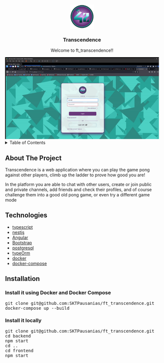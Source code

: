 <div id="top"></div>
<!-- PROJECT LOGO -->
<br />
<div align="center">
  
 <img src="https://raw.githubusercontent.com/SKTPausanias/ft_transcendence/main/frontend/src/assets/img/logo.png" alt="Logo" width="80" height="80">
 <h3 align="center">Transcendence</h3>
  <p align="center">
    Welcome to ft_transcendence!!
  </p>
</div>

<div align="center">
  <img src="./ezgif.com-gif-maker.gif" alt="My Project GIF">
</div>

<!-- TABLE OF CONTENTS -->
<details>
  <summary>Table of Contents</summary>
    <ol>
      <br>
      <li>
        <a href="#about-the-project">About The Project</a>
      </li>
      <li>
        <a href="#technologies">Technologies</a>
      </li>
      <li>
        <a href="#installation">Installation</a>
      </li>
      <!--<li><a href="#usage">Usage</a></li>
      <li><a href="#contributing">Contributing</a></li>
      <li><a href="#license">License</a></li>
      <li><a href="#contact">Contact</a></li>
      <li><a href="#acknowledgments">Acknowledgments</a></li>-->
    </ol>
</details>

<!-- ABOUT THE PROJECT -->
## About The Project
Transcendence is a web application where you can play the game pong against other players, climb up the ladder to prove how good you are! 

In the platform you are able to chat with other users, create or join public and private channels, add friends and check their profiles, and of course challenge them into a good old pong game, or even try a different game mode

<!-- TECHNOLOGIES -->
## Technologies
* [typescript](https://www.typescriptlang.org/)
* [nestjs](https://nestjs.com/)
* [Angular](https://angular.io/)
* [Bootstrap](https://getbootstrap.com)
* [postgresql](https://www.postgresql.org/)
* [typeOrm](https://typeorm.io/)
* [docker](https://www.docker.com/)
* [docker-compose](https://docs.docker.com/compose/)

<!-- INSTALLATION -->
## Installation

### Install it using Docker and Docker Compose

<pre>
git clone git@github.com:SKTPausanias/ft_transcendence.git
docker-compose up --build
</pre>

### Install it locally

<pre>
git clone git@github.com:SKTPausanias/ft_transcendence.git
cd backend
npm start
cd ..
cd frontend
npm start
</pre>
